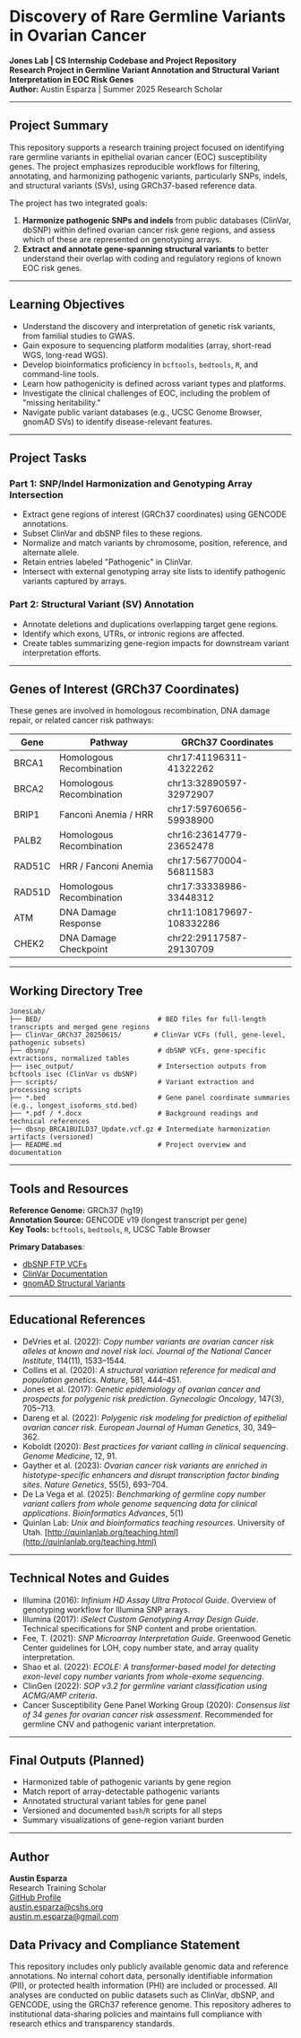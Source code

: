 # Discovery of Rare Germline Variants in Ovarian Cancer  
**Jones Lab | CS Internship Codebase and Project Repository**  
**Research Project in Germline Variant Annotation and Structural Variant Interpretation in EOC Risk Genes**  
**Author:** Austin Esparza | Summer 2025 Research Scholar  

---

## Project Summary

This repository supports a research training project focused on identifying rare germline variants in epithelial ovarian cancer (EOC) susceptibility genes. The project emphasizes reproducible workflows for filtering, annotating, and harmonizing pathogenic variants, particularly SNPs, indels, and structural variants (SVs), using GRCh37-based reference data.

The project has two integrated goals:

1. **Harmonize pathogenic SNPs and indels** from public databases (ClinVar, dbSNP) within defined ovarian cancer risk gene regions, and assess which of these are represented on genotyping arrays.  
2. **Extract and annotate gene-spanning structural variants** to better understand their overlap with coding and regulatory regions of known EOC risk genes.

---

## Learning Objectives

- Understand the discovery and interpretation of genetic risk variants, from familial studies to GWAS.
- Gain exposure to sequencing platform modalities (array, short-read WGS, long-read WGS).
- Develop bioinformatics proficiency in `bcftools`, `bedtools`, `R`, and command-line tools.
- Learn how pathogenicity is defined across variant types and platforms.
- Investigate the clinical challenges of EOC, including the problem of "missing heritability."
- Navigate public variant databases (e.g., UCSC Genome Browser, gnomAD SVs) to identify disease-relevant features.

---

## Project Tasks

### Part 1: SNP/Indel Harmonization and Genotyping Array Intersection
- Extract gene regions of interest (GRCh37 coordinates) using GENCODE annotations.
- Subset ClinVar and dbSNP files to these regions.
- Normalize and match variants by chromosome, position, reference, and alternate allele.
- Retain entries labeled "Pathogenic" in ClinVar.
- Intersect with external genotyping array site lists to identify pathogenic variants captured by arrays.

### Part 2: Structural Variant (SV) Annotation
- Annotate deletions and duplications overlapping target gene regions.
- Identify which exons, UTRs, or intronic regions are affected.
- Create tables summarizing gene-region impacts for downstream variant interpretation efforts.

---

## Genes of Interest (GRCh37 Coordinates)

These genes are involved in homologous recombination, DNA damage repair, or related cancer risk pathways:

| Gene   | Pathway                    | GRCh37 Coordinates                 |
|--------|-----------------------------|------------------------------------|
| BRCA1  | Homologous Recombination   | chr17:41196311-41322262            |
| BRCA2  | Homologous Recombination   | chr13:32890597-32972907            |
| BRIP1  | Fanconi Anemia / HRR       | chr17:59760656-59938900            |
| PALB2  | Homologous Recombination   | chr16:23614779-23652478            |
| RAD51C | HRR / Fanconi Anemia       | chr17:56770004-56811583            |
| RAD51D | Homologous Recombination   | chr17:33338986-33448312            |
| ATM    | DNA Damage Response        | chr11:108179697-108332286          |
| CHEK2  | DNA Damage Checkpoint      | chr22:29117587-29130709            |

---

## Working Directory Tree

```
JonesLab/
├── BED/                             # BED files for full-length transcripts and merged gene regions
├── ClinVar_GRCh37_20250615/        # ClinVar VCFs (full, gene-level, pathogenic subsets)
├── dbsnp/                           # dbSNP VCFs, gene-specific extractions, normalized tables
├── isec_output/                     # Intersection outputs from bcftools isec (ClinVar vs dbSNP)
├── scripts/                         # Variant extraction and processing scripts
├── *.bed                            # Gene panel coordinate summaries (e.g., longest_isoforms_std.bed)
├── *.pdf / *.docx                   # Background readings and technical references
├── dbsnp_BRCA1BUILD37_Update.vcf.gz # Intermediate harmonization artifacts (versioned)
├── README.md                        # Project overview and documentation
```



---

## Tools and Resources

**Reference Genome:** GRCh37 (hg19)  
**Annotation Source:** GENCODE v19 (longest transcript per gene)  
**Key Tools:** `bcftools`, `bedtools`, `R`, UCSC Table Browser  

**Primary Databases**:  
- [dbSNP FTP VCFs](https://ftp.ncbi.nih.gov/snp/redesign/latest_release/VCF/)  
- [ClinVar Documentation](https://www.ncbi.nlm.nih.gov/clinvar/docs/maintenance_use/)  
- [gnomAD Structural Variants](https://gnomad.broadinstitute.org/downloads#svs)

---

## Educational References

- DeVries et al. (2022): *Copy number variants are ovarian cancer risk alleles at known and novel risk loci*. *Journal of the National Cancer Institute*, 114(11), 1533–1544.  
- Collins et al. (2020): *A structural variation reference for medical and population genetics*. *Nature*, 581, 444–451. 
- Jones et al. (2017): *Genetic epidemiology of ovarian cancer and prospects for polygenic risk prediction*. *Gynecologic Oncology*, 147(3), 705–713.
- Dareng et al. (2022): *Polygenic risk modeling for prediction of epithelial ovarian cancer risk*. *European Journal of Human Genetics*, 30, 349–362.
- Koboldt (2020): *Best practices for variant calling in clinical sequencing*. *Genome Medicine*, 12, 91. 
- Gayther et al. (2023): *Ovarian cancer risk variants are enriched in histotype-specific enhancers and disrupt transcription factor binding sites*. *Nature Genetics*, 55(5), 693–704.
- De La Vega et al. (2025): *Benchmarking of germline copy number variant callers from whole genome sequencing data for clinical applications*. *Bioinformatics Advances*, 5(1) 
- Quinlan Lab: *Unix and bioinformatics teaching resources*. University of Utah. [http://quinlanlab.org/teaching.html](http://quinlanlab.org/teaching.html)

---

## Technical Notes and Guides

- Illumina (2016): *Infinium HD Assay Ultra Protocol Guide*. Overview of genotyping workflow for Illumina SNP arrays.  
- Illumina (2017): *iSelect Custom Genotyping Array Design Guide*. Technical specifications for SNP content and probe orientation.  
- Fee, T. (2021): *SNP Microarray Interpretation Guide*. Greenwood Genetic Center guidelines for LOH, copy number state, and array quality interpretation.  
- Shao et al. (2022): *ECOLE: A transformer-based model for detecting exon-level copy number variants from whole-exome sequencing*.
- ClinGen (2022): *SOP v3.2 for germline variant classification using ACMG/AMP criteria*.  
- Cancer Susceptibility Gene Panel Working Group (2020): *Consensus list of 34 genes for ovarian cancer risk assessment*. Recommended for germline CNV and pathogenic variant interpretation.

---

## Final Outputs (Planned)

- Harmonized table of pathogenic variants by gene region  
- Match report of array-detectable pathogenic variants  
- Annotated structural variant tables for gene panel  
- Versioned and documented `bash`/`R` scripts for all steps  
- Summary visualizations of gene-region variant burden

---

## Author

**Austin Esparza**  
Research Training Scholar  
[GitHub Profile](https://github.com/austinesparza)  
austin.esparza@cshs.org  
austin.m.esparza@gmail.com  

## Data Privacy and Compliance Statement

This repository includes only publicly available genomic data and reference annotations. No internal cohort data, personally identifiable information (PII), or protected health information (PHI) are included or processed. All analyses are conducted on public datasets such as ClinVar, dbSNP, and GENCODE, using the GRCh37 reference genome. This repository adheres to institutional data-sharing policies and maintains full compliance with research ethics and transparency standards.

